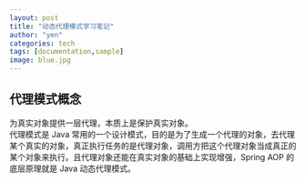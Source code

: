 ```yaml
---
layout: post
title: "动态代理模式学习笔记"
author: "yen"
categories: tech
tags: [documentation,sample]
image: blue.jpg
---
```

## 代理模式概念
为真实对象提供一层代理，本质上是保护真实对象。  
代理模式是 Java 常用的一个设计模式，目的是为了生成一个代理的对象，去代理某个真实的对象，真正执行任务的是代理对象，调用方把这个代理对象当成真正的某个对象来执行。且代理对象还能在真实对象的基础上实现增强，Spring AOP 的底层原理就是 Java 动态代理模式。
